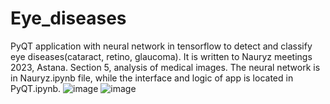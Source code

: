 # Eye_diseases
PyQT application with neural network in tensorflow to detect and classify eye diseases(cataract, retino, glaucoma). It is written to Nauryz meetings 2023, Astana. Section 5, analysis of medical images. The neural network is in Nauryz.ipynb file, while the interface and logic of app is located in PyQT.ipynb.
![image](https://user-images.githubusercontent.com/84804200/225414364-84f36d77-7954-4b59-affb-1484ce5b882e.png)
![image](https://user-images.githubusercontent.com/84804200/225416709-dbe25c3c-9685-45d8-8b8c-485a6476ab08.png)
